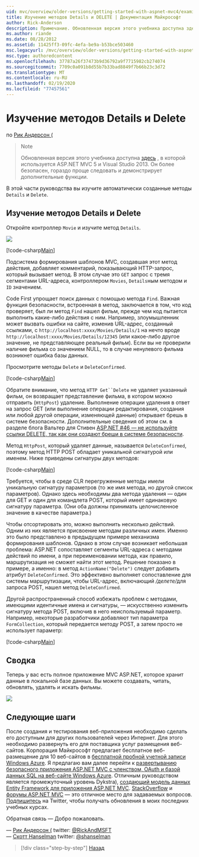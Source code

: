 ```yaml
---
uid: mvc/overview/older-versions/getting-started-with-aspnet-mvc4/examining-the-details-and-delete-methods
title: Изучение методов Details и DELETE | Документация Майкрософт
author: Rick-Anderson
description: Примечание. Обновленная версия этого учебника доступна здесь, в которой используется ASP.NET MVC 5 и Visual Studio 2013. Он более безопасен, гораздо проще в исполнении и демонстрации...
ms.author: riande
ms.date: 08/28/2012
ms.assetid: 11425ff3-09fc-4efa-be9a-b53bce503460
msc.legacyurl: /mvc/overview/older-versions/getting-started-with-aspnet-mvc4/examining-the-details-and-delete-methods
msc.type: authoredcontent
ms.openlocfilehash: 37787a26f37473b9d36792a9f7715982cb274074
ms.sourcegitcommit: 7709c0a091b8d55b7b33bad8849f7b66b23c3d72
ms.translationtype: MT
ms.contentlocale: ru-RU
ms.lasthandoff: 02/19/2020
ms.locfileid: "77457561"
---
```

# <a name="examining-the-details-and-delete-methods"></a>Изучение методов Details и Delete

по [Рик Андерсон (](https://twitter.com/RickAndMSFT)

> > [!NOTE]
> > Обновленная версия этого учебника доступна [здесь](../../getting-started/introduction/getting-started.md) , в которой используется ASP.NET MVC 5 и Visual Studio 2013. Он более безопасен, гораздо проще следовать и демонстрирует дополнительные функции.

В этой части руководства вы изучите автоматически созданные методы `Details` и `Delete`.

## <a name="examining-the-details-and-delete-methods"></a>Изучение методов Details и Delete

Откройте контроллер `Movie` и изучите метод `Details`.

![](examining-the-details-and-delete-methods/_static/image1.png)

[!code-csharp[Main](examining-the-details-and-delete-methods/samples/sample1.cs)]

Подсистема формирования шаблонов MVC, создавшая этот метод действия, добавляет комментарий, показывающий HTTP-запрос, который вызывает метод. В этом случае это `GET` запрос с тремя сегментами URL-адреса, контроллером `Movies`, `Details`ным методом и `ID` значением.

Code First упрощает поиск данных с помощью метода `Find`. Важная функция безопасности, встроенная в метод, заключается в том, что код проверяет, был ли метод `Find` нашел фильм, прежде чем код пытается выполнить какие-либо действия с ним. Например, злоумышленник может вызвать ошибки на сайте, изменив URL-адрес, созданный ссылками, с `http://localhost:xxxx/Movies/Details/1` на нечто вроде `http://localhost:xxxx/Movies/Details/12345` (или какое-либо другое значение, не представляющее реальный фильм). Если вы не проверили наличие фильма со значением NULL, то в случае ненулевого фильма возникнет ошибка базы данных.

Просмотрите методы `Delete` и `DeleteConfirmed`.

[!code-csharp[Main](examining-the-details-and-delete-methods/samples/sample2.cs?highlight=17)]

Обратите внимание, что метод `HTTP Get``Delete` не удаляет указанный фильм, он возвращает представление фильма, в котором можно отправить (`HttpPost`) удаление. Выполнение операции удаления в ответ на запрос GET (или выполнение операции редактирования, создания или любой другой операции, изменяющей данные) открывает брешь в системе безопасности. Дополнительные сведения об этом см. в разделе блога Вальтер для Стивен [ASP.NET #46 — не используйте ссылки DELETE, так как они создают бреши в системе безопасности](http://stephenwalther.com/blog/archive/2009/01/21/asp.net-mvc-tip-46-ndash-donrsquot-use-delete-links-because.aspx).

Метод `HttpPost`, который удаляет данные, называется `DeleteConfirmed`, поэтому метод HTTP POST обладает уникальной сигнатурой или именем. Ниже приведены сигнатуры двух методов:

[!code-csharp[Main](examining-the-details-and-delete-methods/samples/sample3.cs)]

Требуется, чтобы в среде CLR перегруженные методы имели уникальную сигнатуру параметров (то же имя метода, но другой список параметров). Однако здесь необходимы два метода удаления — один для GET и один для командлета POST, который имеет одинаковую сигнатуру параметра. (Они оба должны принимать целочисленное значение в качестве параметра.)

Чтобы отсортировать это, можно выполнить несколько действий. Одним из них является присвоение методам различных имен. Именно это было представлено в предыдущем примере механизма формирования шаблонов. Однако в этом случае возникает небольшая проблема: ASP.NET сопоставляет сегменты URL-адреса с методами действий по имени, а при переименовании метода, как правило, маршрутизация не сможет найти этот метод. Решение показано в примере, а именно: в метод `ActionName("Delete")` следует добавить атрибут `DeleteConfirmed`. Это эффективно выполняет сопоставление для системы маршрутизации, чтобы URL-адрес, включающий <em>/делете/</em>для запроса POST, нашел метод `DeleteConfirmed`.

Другой распространенный способ избежать проблем с методами, имеющими идентичные имена и сигнатуры, — искусственно изменить сигнатуру метода POST, включив в него неиспользуемый параметр. Например, некоторые разработчики добавляют тип параметра `FormCollection`, который передается методу POST, а затем просто не использует параметр:

[!code-csharp[Main](examining-the-details-and-delete-methods/samples/sample4.cs)]

## <a name="summary"></a>Сводка

Теперь у вас есть полное приложение MVC ASP.NET, которое хранит данные в локальной базе данных. Вы можете создавать, читать, обновлять, удалять и искать фильмы.

![](examining-the-details-and-delete-methods/_static/image2.png)

## <a name="next-steps"></a>Следующие шаги

После создания и тестирования веб-приложения необходимо сделать его доступным для других пользователей через Интернет. Для этого необходимо развернуть его для поставщика услуг размещения веб-сайтов. Корпорация Майкрософт предлагает бесплатное веб-размещение для 10 веб-сайтов в [бесплатной пробной учетной записи Windows Azure](https://www.windowsazure.com/pricing/free-trial/?WT.mc_id=A443DD604). Я предлагаю вам далее перейти к [развертыванию безопасного приложения ASP.NET MVC с членством, OAuth и базой данных SQL на веб-сайте Windows Azure](https://docs.microsoft.com/aspnet/core/security/authorization/secure-data). Отличным руководством является промежуточный уровень Dykstra), [создающий модель данных Entity Framework для приложения ASP.NET MVC](../../getting-started/getting-started-with-ef-using-mvc/creating-an-entity-framework-data-model-for-an-asp-net-mvc-application.md). [StackOverflow](http://stackoverflow.com/help) и [форумы ASP.NET MVC](https://forums.asp.net/1146.aspx) — это отличное место для задаваемых вопросов. [Подпишитесь](https://twitter.com/RickAndMSFT) на Twitter, чтобы получать обновления в моих последних учебных курсах.

Обратная связь — Добро пожаловать.

— [Рик Андерсон (](https://blogs.msdn.com/rickAndy) twitter: [@RickAndMSFT](https://twitter.com/RickAndMSFT)  
— [Скотт Hanselman](http://www.hanselman.com/blog/) twitter: [@shanselman](https://twitter.com/shanselman)

> [!div class="step-by-step"]
> [Назад](adding-validation-to-the-model.md)
